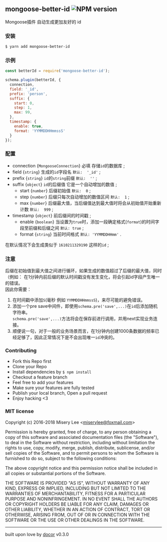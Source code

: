 ## mongoose-better-id ![NPM version](https://img.shields.io/npm/v/mongoose-better-id.svg?style=flat)

Mongoose插件  自动生成更加友好的   id

### 安装
```bash
$ yarn add mongoose-better-id
```

### 示例
```js
const betterId = require('mongoose-better-id');

schema.plugin(betterId, {
  connection,
  field: '_id',
  prefix: 'person',
  suffix: {
    start: 0,
    step: 1,
    max: 99,
  },
  timestamp: {
    enable: true,
    format: 'YYMMDDHHmmssS'
  }
});
```

### 配置
* connection {`MongooseConnection`} 必填 存储`id`的数据库 ;
* field {`string`}   生成的`id`字段名  `默认:  '_id'` ;
* prefix {`string`}   `id`的`string`前缀  `默认:  ''` ;
* suffix {`object`} `id`的后缀值 它是一个自动增加的数值  ;
  - start {`number`} 后缀初始值  `默认:  0` ;
  - step {`number`}  后缀只每次自动增加的数值区间 `默认:  1`  ;
  - max {`number`} 后缀最大值，当后缀值达到最大值时将会从初始值开始重新计数 `默认:  999` ;
* timestamp {`object`} 前后缀间的时间戳  ;
  - enable {`boolean`} 当设置为`true`时，添加一段确定格式(`format`)的时间字段至前缀和后缀之间 `默认: true`  ;
  - format {`string`}  当前时间格式 `默认: 'YYMMDDHHmm'` .

在默认情况下会生成类似于 `1610211329190`  这样的`id` ;

### 注意
后缀在初始值到最大值之间进行循环，如果生成的数值超过了后缀的最大值，同时（例如： 在1分钟内前后缀的默认时间戳没有发生变化，将会引起id字段产生唯一的错误。   
因此你需要：
1. 在时间戳中添加`S`(毫秒  例如 `YYMMDDHHmmssS`)，来尽可能的避免错误。
2. 添加一个pre save中间件，即使用`schema.pre('save',...)`在`id`后添加随机字符串。   
  `schema.pre('save',...)`方法将会在保存前进行调用，并用next实现业务连接。
3. 顺便说一句，对于一般的业务场景而言，在1分钟内创建1000条数据的频率已经足够了，因此正常情况下是不会出现唯一`id`冲突的。

### Contributing
- Fork this Repo first
- Clone your Repo
- Install dependencies by `$ npm install`
- Checkout a feature branch
- Feel free to add your features
- Make sure your features are fully tested
- Publish your local branch, Open a pull request
- Enjoy hacking <3

### MIT license
Copyright (c) 2016-2018 Misery Lee &lt;miserylee@foxmail.com&gt;

Permission is hereby granted, free of charge, to any person obtaining a copy
of this software and associated documentation files (the &quot;Software&quot;), to deal
in the Software without restriction, including without limitation the rights
to use, copy, modify, merge, publish, distribute, sublicense, and/or sell
copies of the Software, and to permit persons to whom the Software is
furnished to do so, subject to the following conditions:

The above copyright notice and this permission notice shall be included in
all copies or substantial portions of the Software.

THE SOFTWARE IS PROVIDED &quot;AS IS&quot;, WITHOUT WARRANTY OF ANY KIND, EXPRESS OR
IMPLIED, INCLUDING BUT NOT LIMITED TO THE WARRANTIES OF MERCHANTABILITY,
FITNESS FOR A PARTICULAR PURPOSE AND NONINFRINGEMENT. IN NO EVENT SHALL THE
AUTHORS OR COPYRIGHT HOLDERS BE LIABLE FOR ANY CLAIM, DAMAGES OR OTHER
LIABILITY, WHETHER IN AN ACTION OF CONTRACT, TORT OR OTHERWISE, ARISING FROM,
OUT OF OR IN CONNECTION WITH THE SOFTWARE OR THE USE OR OTHER DEALINGS IN
THE SOFTWARE.

---
built upon love by [docor](git+https://github.com/turingou/docor.git) v0.3.0
